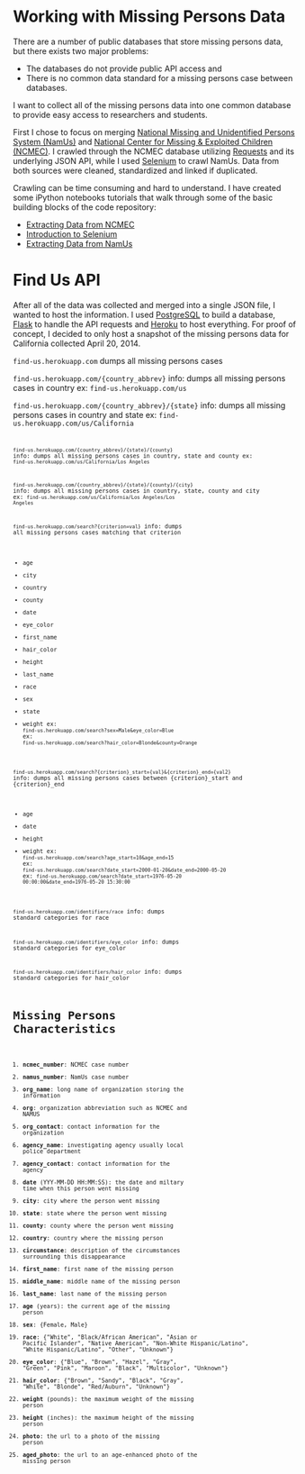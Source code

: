 Working with Missing Persons Data
=====

There are a number of public databases that store missing persons data, but there exists two major problems: 

- The databases do not provide public API access and
- There is no common data standard for a missing persons case between databases. 

I want to collect all of the missing persons data into one common database to provide easy access to researchers and students.

First I chose to focus on merging [National Missing and Unidentified Persons System (NamUs)](www.findthemissing.org) and [National Center for Missing & Exploited Children (NCMEC)](www.missingkids.com). I crawled through the NCMEC database utilizing [Requests](http://docs.python-requests.org/en/latest/) and its underlying JSON API, while I used [Selenium](http://docs.seleniumhq.org/) to crawl NamUs. Data from both sources were cleaned, standardized and linked if duplicated. 

Crawling can be time consuming and hard to understand. I have created some iPython notebooks tutorials that walk through some of the basic building blocks of the code repository:

- [Extracting Data from NCMEC](http://nbviewer.ipython.org/gist/anonymous/4357ae2ea7bd1ffb3894)
- [Introduction to Selenium](http://nbviewer.ipython.org/gist/jcmack/e328b6a7add74ed75f80)
- [Extracting Data from NamUs](http://nbviewer.ipython.org/gist/anonymous/8de2535ea80dfc35c228)

Find Us API
=====

After all of the data was collected and merged into a single JSON file, I wanted to host the information. I used [PostgreSQL](http://www.postgresql.org/) to build a database, [Flask](http://flask.pocoo.org/) to handle the API requests and [Heroku](www.heroku.com) to host everything. For proof of concept, I decided to only host a snapshot of the missing persons data for California collected April 20, 2014. 

<code>find-us.herokuapp.com</code> 
dumps all missing persons cases

<code>find-us.herokuapp.com/{country_abbrev}</code> 
info: dumps all missing persons cases in country
ex: <code>find-us.herokuapp.com/us</code>

<code>find-us.herokuapp.com/{country_abbrev}/{state}</code>
info: dumps all missing persons cases in country and state
ex: <code>find-us.herokuapp.com/us/California<code>

<code>find-us.herokuapp.com/{country_abbrev}/{state}/{county}</code>
info: dumps all missing persons cases in country, state and county
ex: <code>find-us.herokuapp.com/us/California/Los Angeles</code>

<code>find-us.herokuapp.com/{country_abbrev}/{state}/{county}/{city}</code>
info: dumps all missing persons cases in country, state, county and city
ex: <code>find-us.herokuapp.com/us/California/Los Angeles/Los Angeles</code>

<code>find-us.herokuapp.com/search?{criterion=val}</code>
info: dumps all missing persons cases matching that criterion
- age
- city
- country
- county
- date
- eye_color
- first_name
- hair_color
- height
- last_name
- race
- sex
- state
- weight
ex: <code>find-us.herokuapp.com/search?sex=Male&eye_color=Blue</code>
ex: <code>find-us.herokuapp.com/search?hair_color=Blonde&county=Orange</code>

<code>find-us.herokuapp.com/search?{criterion}_start={val}&{criterion}_end={val2}</code>
info: dumps all missing persons cases between {criterion}_start and {criterion}_end
- age
- date
- height
- weight
ex: <code>find-us.herokuapp.com/search?age_start=10&age_end=15</code>
ex: <code>find-us.herokuapp.com/search?date_start=2000-01-20&date_end=2000-05-20</code>
ex: <code>find-us.herokuapp.com/search?date_start=1976-05-20 00:00:00&date_end=1976-05-20 15:30:00</code>

<code>find-us.herokuapp.com/identifiers/race</code>
info: dumps standard categories for race

<code>find-us.herokuapp.com/identifiers/eye_color</code>
info: dumps standard categories for eye_color

<code>find-us.herokuapp.com/identifiers/hair_color</code>
info: dumps standard categories for hair_color

Missing Persons Characteristics
=====

1. 	**ncmec_number**: NCMEC case number
2. 	**namus_number**: NamUs case number
3. 	**org_name**: long name of organization storing the information
4. 	**org**: organization abbreviation such as NCMEC and NAMUS
5. 	**org_contact**: contact information for the organization
6. 	**agency_name**: investigating agency usually local police department 
7. 	**agency_contact**: contact information for the agency
8. 	**date** (YYY-MM-DD HH:MM:SS): the date and miltary time when this person went missing
9. 	**city**: city where the person went missing
10. **state**: state where the person went missing
11.	**county**: county where the person went missing
12.	**country**: country where the missing person
13.	**circumstance**: description of the circumstances surrounding this disappearance
14.	**first_name**: first name of the missing person
15.	**middle_name**: middle name of the missing person
16.	**last_name**: last name of the missing person
17.	**age** (years): the current age of the missing person
18.	**sex**: {Female, Male}
19.	**race**: {"White", "Black/African American", "Asian or Pacific Islander", "Native American", "Non-White Hispanic/Latino", "White Hispanic/Latino", "Other", "Unknown"}
20.	**eye_color**: {"Blue", "Brown", "Hazel", "Gray", "Green", "Pink", "Maroon", "Black", "Multicolor", "Unknown"}
21.	**hair_color**: {"Brown", "Sandy", "Black", "Gray", "White", "Blonde", "Red/Auburn", "Unknown"}
22.	**weight** (pounds): the maximum weight of the missing person
23.	**height** (inches): the maximum height of the missing person
24.	**photo**: the url to a photo of the missing person
25.	**aged_photo**: the url to an age-enhanced photo of the missing person